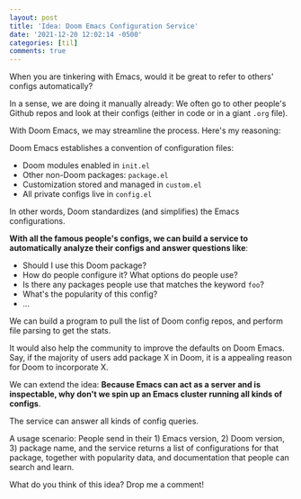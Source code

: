 ```yaml
---
layout: post
title: 'Idea: Doom Emacs Configuration Service'
date: '2021-12-20 12:02:14 -0500'
categories: [til]
comments: true
---
```

When you are tinkering with Emacs, would it be great to refer to others\'
configs automatically?

In a sense, we are doing it manually already: We often go to other people\'s Github
repos and look at their configs (either in code or in a giant `.org`
file).

With Doom Emacs, we may streamline the process. Here\'s my reasoning:

Doom Emacs establishes a convention of configuration files:

-   Doom modules enabled in `init.el`
-   Other non-Doom packages: `package.el`
-   Customization stored and managed in `custom.el`
-   All private configs live in `config.el`

In other words, Doom standardizes (and simplifies) the Emacs configurations.

__With all the famous people's configs, we can build a service to automatically
analyze their configs and answer questions like__:

-   Should I use this Doom package?
-   How do people configure it? What options do people use?
-   Is there any packages people use that matches the keyword `foo`?
-   What\'s the popularity of this config?
-   ...

We can build a program to pull the list of Doom config repos, and
perform file parsing to get the stats.

It would also help the community to improve the defaults on Doom Emacs. Say, if
the majority of users add package X in Doom, it is a appealing reason for Doom
to incorporate X.

We can extend the idea: __Because Emacs can
act as a server and is inspectable, why don\'t we spin up an Emacs
cluster running all kinds of configs__.

The service can answer all kinds of config queries.

A usage scenario: People send in their 1) Emacs version, 2) Doom
version, 3) package name, and the service returns a list of
configurations for that package, together with popularity data, and
documentation that people can search and learn.

What do you think of this idea? Drop me a comment!
